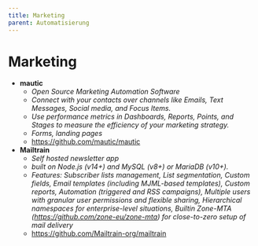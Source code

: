 ```yaml
---
title: Marketing
parent: Automatisierung
---
```


# Marketing
- **mautic**
    - *Open Source Marketing Automation Software*
    - *Connect with your contacts over channels like Emails, Text Messages, Social media, and Focus Items.*
    - *Use performance metrics in Dashboards, Reports, Points, and Stages to measure the efficiency of your marketing strategy.*
    - *Forms, landing pages*
    - <https://github.com/mautic/mautic>
- **Mailtrain**
  - *Self hosted newsletter app*
  - *built on Node.js (v14+) and MySQL (v8+) or MariaDB (v10+).*
  - *Features: Subscriber lists management, List segmentation, Custom fields, Email templates (including MJML-based templates), Custom reports,
    Automation (triggered and RSS campaigns), Multiple users with granular user permissions and flexible sharing, Hierarchical namespaces for enterprise-level situations, 
    Builtin Zone-MTA (https://github.com/zone-eu/zone-mta) for close-to-zero setup of mail delivery*
  - <https://github.com/Mailtrain-org/mailtrain> 
